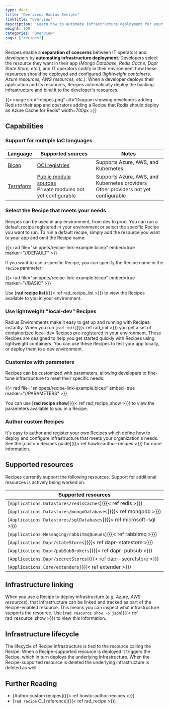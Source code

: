 ```yaml
---
type: docs
title: "Overview: Radius Recipes"
linkTitle: "Overview"
description: "Learn how to automate infrastructure deployment for your resources with Radius Recipes"
weight: 100
categories: "Overview"
tags: ["recipes"]
---
```


Recipes enable a **separation of concerns** between IT operators and developers by **automating infrastructure deployment**. Developers select the resource they want in their app (_Mongo Database, Redis Cache, Dapr State Store, etc._), and IT operators codify in their environment how these resources should be deployed and configured (_lightweight containers, Azure resources, AWS resources, etc._). When a developer deploys their application and its resources, Recipes automatically deploy the backing infrastructure and bind it to the developer's resources.

{{< image src="recipes.png" alt="Diagram showing developers adding Redis to their app and operators adding a Recipe that Redis should deploy an Azure Cache for Redis" width=700px >}}

## Capabilities

### Support for multiple IaC languages

| Language | Supported sources | Notes |
|----------|-------------------|-------|
| [Bicep](https://learn.microsoft.com/azure/azure-resource-manager/bicep/) | [OCI registries](https://opencontainers.org/) | Supports Azure, AWS, and Kubernetes
| [Terraform](https://developer.hashicorp.com/terraform/docs) | [Public module sources](https://developer.hashicorp.com/terraform/language/modules/sources)<br />Private modules not yet configurable | Supports Azure, AWS, and Kubernetes providers<br />Other providers not yet configurable

### Select the Recipe that meets your needs

Recipes can be used in any environment, from dev to prod. You can run a default recipe registered in your environment or select the specific Recipe you want to run. To run a default recipe, simply add the resource you want to your app and omit the Recipe name:

{{< rad file="snippets/recipe-link-example.bicep" embed=true marker="//DEFAULT" >}}

If you want to use a specific Recipe, you can specify the Recipe name in the `recipe` parameter:

{{< rad file="snippets/recipe-link-example.bicep" embed=true marker="//BASIC" >}}

Use [**rad recipe list**]({{< ref rad_recipe_list >}}) to view the Recipes available to you in your environment.

### Use lightweight "local-dev" Recipes

Radius Environments make it easy to get up and running with Recipes instantly. When you run [`rad init`]({{< ref rad_init >}}) you get a set of containerized local-dev Recipes pre-registered in your environment. These Recipes are designed to help you get started quickly with Recipes using lightweight containers. You can use these Recipes to test your app locally, or deploy them to a dev environment.

### Customize with parameters

Recipes can be customized with parameters, allowing developers to fine-tune infrastructure to meet their specific needs:

{{< rad file="snippets/recipe-link-example.bicep" embed=true marker="//PARAMETERS" >}}

You can use [**rad recipe show**]({{< ref rad_recipe_show >}}) to view the parameters available to you in a Recipe.

### Author custom Recipes

It's easy to author and register your own Recipes which define how to deploy and configure infrastructure that meets your organization's needs. See the [custom Recipes guide]({{< ref howto-author-recipes >}}) for more information.

## Supported resources

Recipes currently support the following resources. Support for additional resources is actively being worked on.

| Supported resources |
|---------------------|
| [`Applications.Datastores/redisCaches`]({{< ref redis >}}) |
| [`Applications.Datastores/mongoDatabases`]({{< ref mongodb >}}) |
| [`Applications.Datastores/sqlDatabases`]({{< ref microsoft-sql >}}) |
| [`Applications.Messaging/rabbitmqQueues`]({{< ref rabbitmq >}}) |
| [`Applications.Dapr/stateStores`]({{< ref dapr-statestore >}}) |
| [`Applications.Dapr/pubSubBrokers`]({{< ref dapr-pubsub >}}) |
| [`Applications.Dapr/secretStores`]({{< ref dapr-secretstore >}}) |
| [`Applications.Core/extenders`]({{< ref extender >}}) |

## Infrastructure linking

When you use a Recipe to deploy infrastructure (_e.g. Azure, AWS resources_), that infrastructure can be linked and tracked as part of the Recipe-enabled resource. This means you can inspect what infrastructure supports the resource. Use [`rad resource show -o json`]({{< ref rad_resource_show >}}) to view this information.

## Infrastructure lifecycle

The lifecycle of Recipe infrastructure is tied to the resource calling the Recipe. When a Recipe-supported resource is deployed it triggers the Recipe, which in turn deploys the underlying infrastructure. When the Recipe-supported resource is deleted the underlying infrastructure is deleted as well.

## Further Reading

- [Author custom recipes]({{< ref howto-author-recipes >}})
- [`rad recipe` CLI reference]({{< ref rad_recipe >}})

